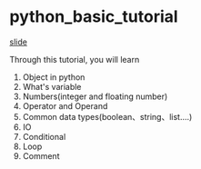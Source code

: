 # python_basic_tutorial
[slide](http://nbviewer.jupyter.org/format/slides/github/F74046080/python_basic_tutorial/blob/master/Lesson02-Python_Basic.ipynb#/)

Through this tutorial, you will learn
1. Object in python
2. What's variable
3. Numbers(integer and floating number)
4. Operator and Operand
5. Common data types(boolean、string、list....)
6. IO
7. Conditional
8. Loop
9. Comment
